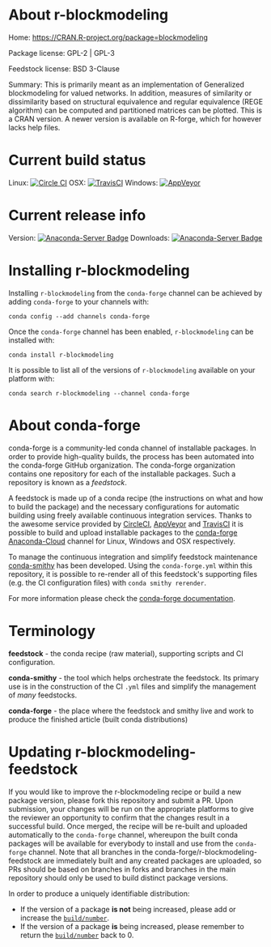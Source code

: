About r-blockmodeling
=====================

Home: https://CRAN.R-project.org/package=blockmodeling

Package license: GPL-2 | GPL-3

Feedstock license: BSD 3-Clause

Summary: This is primarily meant as an implementation of Generalized blockmodeling for valued networks. In addition, measures of similarity or dissimilarity based on structural equivalence and regular equivalence (REGE algorithm) can be computed and partitioned matrices can be plotted. This is a CRAN version. A newer version is available on R-forge, which for however lacks help files.



Current build status
====================

Linux: [![Circle CI](https://circleci.com/gh/conda-forge/r-blockmodeling-feedstock.svg?style=shield)](https://circleci.com/gh/conda-forge/r-blockmodeling-feedstock)
OSX: [![TravisCI](https://travis-ci.org/conda-forge/r-blockmodeling-feedstock.svg?branch=master)](https://travis-ci.org/conda-forge/r-blockmodeling-feedstock)
Windows: [![AppVeyor](https://ci.appveyor.com/api/projects/status/github/conda-forge/r-blockmodeling-feedstock?svg=True)](https://ci.appveyor.com/project/conda-forge/r-blockmodeling-feedstock/branch/master)

Current release info
====================
Version: [![Anaconda-Server Badge](https://anaconda.org/conda-forge/r-blockmodeling/badges/version.svg)](https://anaconda.org/conda-forge/r-blockmodeling)
Downloads: [![Anaconda-Server Badge](https://anaconda.org/conda-forge/r-blockmodeling/badges/downloads.svg)](https://anaconda.org/conda-forge/r-blockmodeling)

Installing r-blockmodeling
==========================

Installing `r-blockmodeling` from the `conda-forge` channel can be achieved by adding `conda-forge` to your channels with:

```
conda config --add channels conda-forge
```

Once the `conda-forge` channel has been enabled, `r-blockmodeling` can be installed with:

```
conda install r-blockmodeling
```

It is possible to list all of the versions of `r-blockmodeling` available on your platform with:

```
conda search r-blockmodeling --channel conda-forge
```


About conda-forge
=================

conda-forge is a community-led conda channel of installable packages.
In order to provide high-quality builds, the process has been automated into the
conda-forge GitHub organization. The conda-forge organization contains one repository
for each of the installable packages. Such a repository is known as a *feedstock*.

A feedstock is made up of a conda recipe (the instructions on what and how to build
the package) and the necessary configurations for automatic building using freely
available continuous integration services. Thanks to the awesome service provided by
[CircleCI](https://circleci.com/), [AppVeyor](http://www.appveyor.com/)
and [TravisCI](https://travis-ci.org/) it is possible to build and upload installable
packages to the [conda-forge](https://anaconda.org/conda-forge)
[Anaconda-Cloud](http://docs.anaconda.org/) channel for Linux, Windows and OSX respectively.

To manage the continuous integration and simplify feedstock maintenance
[conda-smithy](http://github.com/conda-forge/conda-smithy) has been developed.
Using the ``conda-forge.yml`` within this repository, it is possible to re-render all of
this feedstock's supporting files (e.g. the CI configuration files) with ``conda smithy rerender``.

For more information please check the [conda-forge documentation](https://conda-forge.org/docs/).

Terminology
===========

**feedstock** - the conda recipe (raw material), supporting scripts and CI configuration.

**conda-smithy** - the tool which helps orchestrate the feedstock.
                   Its primary use is in the construction of the CI ``.yml`` files
                   and simplify the management of *many* feedstocks.

**conda-forge** - the place where the feedstock and smithy live and work to
                  produce the finished article (built conda distributions)


Updating r-blockmodeling-feedstock
==================================

If you would like to improve the r-blockmodeling recipe or build a new
package version, please fork this repository and submit a PR. Upon submission,
your changes will be run on the appropriate platforms to give the reviewer an
opportunity to confirm that the changes result in a successful build. Once
merged, the recipe will be re-built and uploaded automatically to the
`conda-forge` channel, whereupon the built conda packages will be available for
everybody to install and use from the `conda-forge` channel.
Note that all branches in the conda-forge/r-blockmodeling-feedstock are
immediately built and any created packages are uploaded, so PRs should be based
on branches in forks and branches in the main repository should only be used to
build distinct package versions.

In order to produce a uniquely identifiable distribution:
 * If the version of a package **is not** being increased, please add or increase
   the [``build/number``](http://conda.pydata.org/docs/building/meta-yaml.html#build-number-and-string).
 * If the version of a package **is** being increased, please remember to return
   the [``build/number``](http://conda.pydata.org/docs/building/meta-yaml.html#build-number-and-string)
   back to 0.